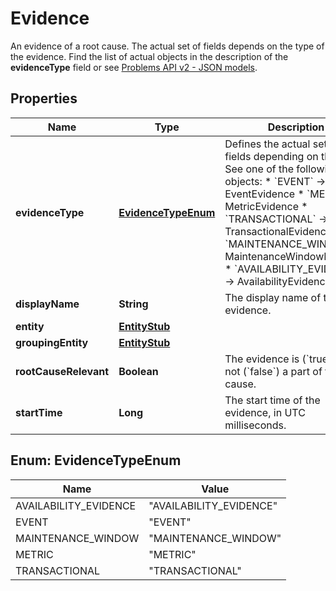 

# Evidence

An evidence of a root cause.    The actual set of fields depends on the type of the evidence. Find the list of actual objects in the description of the **evidenceType** field or see [Problems API v2 - JSON models](https://dt-url.net/we03sp2).

## Properties

| Name | Type | Description | Notes |
|------------ | ------------- | ------------- | -------------|
|**evidenceType** | [**EvidenceTypeEnum**](#EvidenceTypeEnum) | Defines the actual set of fields depending on the value. See one of the following objects:   * &#x60;EVENT&#x60; -&gt; EventEvidence  * &#x60;METRIC&#x60; -&gt; MetricEvidence  * &#x60;TRANSACTIONAL&#x60; -&gt; TransactionalEvidence  * &#x60;MAINTENANCE_WINDOW&#x60; -&gt; MaintenanceWindowEvidence  * &#x60;AVAILABILITY_EVIDENCE&#x60; -&gt; AvailabilityEvidence   |  |
|**displayName** | **String** | The display name of the evidence. |  |
|**entity** | [**EntityStub**](EntityStub.md) |  |  |
|**groupingEntity** | [**EntityStub**](EntityStub.md) |  |  [optional] |
|**rootCauseRelevant** | **Boolean** | The evidence is (&#x60;true&#x60;) or is not (&#x60;false&#x60;) a part of the root cause. |  |
|**startTime** | **Long** | The start time of the evidence, in UTC milliseconds. |  |



## Enum: EvidenceTypeEnum

| Name | Value |
|---- | -----|
| AVAILABILITY_EVIDENCE | &quot;AVAILABILITY_EVIDENCE&quot; |
| EVENT | &quot;EVENT&quot; |
| MAINTENANCE_WINDOW | &quot;MAINTENANCE_WINDOW&quot; |
| METRIC | &quot;METRIC&quot; |
| TRANSACTIONAL | &quot;TRANSACTIONAL&quot; |



